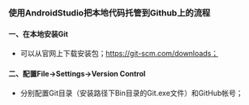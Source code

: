 ### 使用AndroidStudio把本地代码托管到Github上的流程
#### 一、在本地安装Git
+ 可以从官网上下载安装包；https://git-scm.com/downloads；
#### 二、配置File->Settings->Version Control
+ 分别配置Git目录（安装路径下Bin目录的Git.exe文件）和GitHub帐号；
